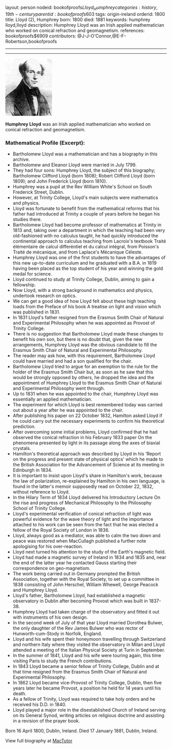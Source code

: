 layout: person
nodeid: bookofproofs$Lloyd_Humphrey
categories: history,19th-century
parentid: bookofproofs$603
tags: origin-ireland
orderid: 1800
title: Lloyd (2), Humphrey
born: 1800
died: 1881
keywords: humphrey lloyd,lloyd
description: Humphrey Lloyd was an Irish applied mathematician who worked on conical refraction and geomagnetism.
references: bookofproofs$6909
contributors: @J-J-O'Connor,@E-F-Robertson,bookofproofs

---



---

![Lloyd_Humphrey.jpg](https://github.com/bookofproofs/bookofproofs.github.io/blob/main/_sources/_assets/images/portraits/Lloyd_Humphrey.jpg?raw=true)

**Humphrey Lloyd** was an Irish applied mathematician who worked on conical refraction and geomagnetism.

### Mathematical Profile (Excerpt):
* Bartholomew Lloyd was a mathematician and has a biography in this archive.
* Bartholomew and Eleanor Lloyd were married in July 1799.
* They had four sons: Humphrey Lloyd, the subject of this biography; Bartholomew Clifford Lloyd (born 1808); Robert Clifford Lloyd (born 1809); and John Frederick Lloyd (born 1810).
* Humphrey was a pupil at the Rev William White's School on South Frederick Street, Dublin.
* However, at Trinity College, Lloyd's main subjects were mathematics and physics.
* Lloyd was fortunate to benefit from the mathematical reforms that his father had introduced at Trinity a couple of years before he began his studies there.
* Bartholomew Lloyd had become professor of mathematics at Trinity in 1813 and, taking over a department in which the teaching had been very old-fashioned with no calculus taught, he had quickly introduced the continental approach to calculus teaching from Lacroix's textbook Traité élémentaire de calcul differéntiel et du calcul intégral, from Poisson's Traité de mécanique, and from Laplace's Mécanique Céleste.
* Humphrey Lloyd was one of the first students to have the advantages of this new up-to-date curriculum and he graduated with a B.A. in 1819 having been placed as the top student of his year and winning the gold medal for science.
* Lloyd continued to study at Trinity College, Dublin, aiming to gain a fellowship.
* Now Lloyd, with a strong background in mathematics and physics, undertook research on optics.
* We can get a good idea of how Lloyd felt about these high teaching loads from the Preface of his book A treatise on light and vision which was published in 1831.
* In 1831 Lloyd's father resigned from the Erasmus Smith Chair of Natural and Experimental Philosophy when he was appointed as Provost of Trinity College.
* There is no suggestion that Bartholomew Lloyd made these changes to benefit his own son, but there is no doubt that, given the new arrangements, Humphrey Lloyd was the obvious candidate to fill the Erasmus Smith Chair of Natural and Experimental Philosophy.
* The reader may ask how, with this requirement, Bartholomew Lloyd could have married and had a son qualified for the chair.
* Bartholomew Lloyd tried to argue for an exemption to the rule for the holder of the Erasmus Smith Chair but, as soon as he saw that this would be strongly opposed by others, he dropped the idea and the appointment of Humphrey Lloyd to the Erasmus Smith Chair of Natural and Experimental Philosophy went through.
* Up to 1831 when he was appointed to the chair, Humphrey Lloyd was essentially an applied mathematician.
* The experiment for which Lloyd is best remembered today was carried out about a year after he was appointed to the chair.
* After publishing his paper on 22 October 1832, Hamilton asked Lloyd if he could carry out the necessary experiments to confirm his theoretical prediction.
* After overcoming some initial problems, Lloyd confirmed that he had observed the conical refraction in his February 1833 paper On the phenomena presented by light in its passage along the axes of biaxial crystals.
* Hamilton's theoretical approach was described by Lloyd in his 'Report on the progress and present state of physical optics' which he made to the British Association for the Advancement of Science at its meeting in Edinburgh in 1834.
* It is important to insist upon Lloyd's share in Hamilton's work, because the law of polarization, re-explained by Hamilton in his own language, is found in the latter's memoir supposedly read on October 22, 1832, without reference to Lloyd.
* In the Hilary Term of 1834 Lloyd delivered his Introductory Lecture On the rise and progress of Mechanical Philosophy to the Philosophy School of Trinity College.
* Lloyd's experimental verification of conical refraction of light was powerful evidence for the wave theory of light and the importance attached to his work can be seen from the fact that he was elected a fellow of the Royal Society of London in 1836.
* Lloyd, always good as a mediator, was able to calm the two down and peace was restored when MacCullagh published a further note apologising for his over-reaction.
* Lloyd next turned his attention to the study of the Earth's magnetic field.
* Lloyd had made a magnetic survey of Ireland in 1834 and 1835 and, near the end of the latter year he contacted Gauss starting their correspondence on geo-magnetism.
* The work being carried out in Germany prompted the British Association, together with the Royal Society, to set up a committee in 1838 consisting of John Herschel, William Whewell, George Peacock and Humphrey Lloyd.
* Lloyd's father, Bartholomew Lloyd, had established a magnetic observatory in Dublin after becoming Provost which was built in 1837-38.
* Humphrey Lloyd had taken charge of the observatory and fitted it out with instruments of his own design.
* In the second week of July of that year Lloyd married Dorothea Bulwer, the only daughter of the Rev James Bulwer who was rector of Hunworth-cum-Stody in Norfolk, England.
* Lloyd and his wife spent their honeymoon travelling through Switzerland and northern Italy where they visited the observatory in Milan and Lloyd attended a meeting of the Italian Physical Society at Turin in September.
* In the summer of 1841, Lloyd and his wife were touring again, this time visiting Paris to study the French contributions.
* In 1843 Lloyd became a senior fellow of Trinity College, Dublin and at that time resigned from the Erasmus Smith Chair of Natural and Experimental Philosophy.
* In 1862 Lloyd became vice-Provost of Trinity College, Dublin, then five years later he became Provost, a position he held for 14 years until his death.
* As a fellow of Trinity, Lloyd was required to take holy orders and he received his D.D. in 1840.
* Lloyd played a major role in the disestablished Church of Ireland serving on its General Synod, writing articles on religious doctrine and assisting in a revision of the prayer book.

Born 16 April 1800, Dublin, Ireland. Died 17 January 1881, Dublin, Ireland.

View full biography at [MacTutor](https://mathshistory.st-andrews.ac.uk/Biographies/Lloyd_Humphrey/)
